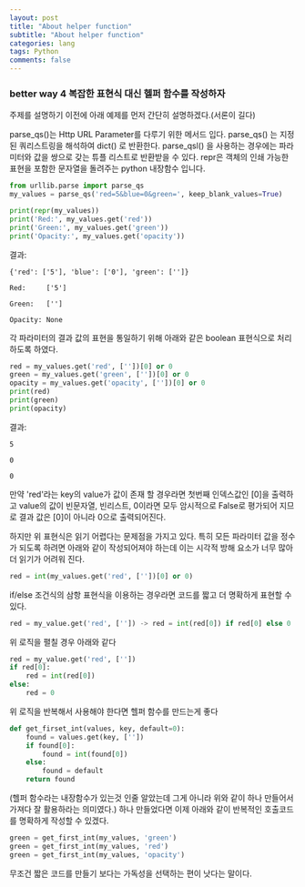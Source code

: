 ```yaml
---
layout: post  
title: "About helper function"  
subtitle: "About helper function"  
categories: lang        
tags: Python    
comments: false  
---
```


### better way 4 복잡한 표현식 대신 헬퍼 함수를 작성하자

주제를 설명하기 이전에 아래 예제를 먼저 간단히 설명하겠다.(서론이 길다)

parse_qs()는 Http URL Parameter를 다루기 위한 메서드 입다.
parse_qs() 는 지정된 쿼리스트링을 해석하여 dict() 로 반환한다.
parse_qsl() 을 사용하는 경우에는 파라미터와 값을 쌍으로 갖는 튜플 리스트로 반환받을 수 있다.
repr은 객체의 인쇄 가능한 표현을 포함한 문자열을 돌려주는 python 내장함수 입니다.

```python
from urllib.parse import parse_qs
my_values = parse_qs('red=5&blue=0&green=', keep_blank_values=True)

print(repr(my_values))
print('Red:', my_values.get('red'))
print('Green:', my_values.get('green'))
print('Opacity:', my_values.get('opacity'))
```

결과:

`{'red': ['5'], 'blue': ['0'], 'green': ['']}`

`Red:     ['5']`

`Green:   ['']`

`Opacity: None`

각 파라미터의 결과 값의 표현을 통일하기 위해 아래와 같은 boolean 표현식으로 처리 하도록 하였다.

```python
red = my_values.get('red', [''])[0] or 0
green = my_values.get('green', [''])[0] or 0
opacity = my_values.get('opacity', [''])[0] or 0
print(red)
print(green)
print(opacity)
```

결과:

`5`

`0`

`0`

만약 'red'라는 key의 value가 값이 존재 할 경우라면 첫번째 인덱스값인 [0]을 출력하고
value의 값이 빈문자열, 빈리스트, 0이라면 모두 암시적으로 False로 평가되어 지므로 결과 값은 [0]이 아니라 0으로 출력되어진다.

하지만 위 표현식은 읽기 어렵다는 문제점을 가지고 있다. 
특히 모든 파라미터 값을 정수가 되도록 하려면 아래와 같이 작성되어져야 하는데 
이는 시각적 방해 요소가 너무 많아 더 읽기가 어려워 진다.

```python
red = int(my_values.get('red', [''])[0] or 0)
```

if/else 조건식의 삼항 표현식을 이용하는 경우라면 코드를 짧고 더 명확하게 표현할 수 있다.

```python
red = my_value.get('red', ['']) -> red = int(red[0]) if red[0] else 0
```

위 로직을 펼칠 경우 아래와 같다

```python
red = my_value.get('red', [''])
if red[0]:
    red = int(red[0])
else:
    red = 0
```

위 로직을 반복해서 사용해야 한다면 헬퍼 함수를 만드는게 좋다

```python
def get_firset_int(values, key, default=0):
    found = values.get(key, [''])
    if found[0]:
        found = int(found[0])
    else:
        found = default
    return found
```

(헬퍼 함수라는 내장함수가 있는것 인줄 알았는데 그게 아니라 위와 같이 하나 만들어서 가져다 잘 활용하라는 의미였다.)
하나 만들었다면 이제 아래와 같이 반복적인 호출코드를 명확하게 작성할 수 있겠다.

```python
green = get_first_int(my_values, 'green')
green = get_first_int(my_values, 'red')
green = get_first_int(my_values, 'opacity')
```

무조건 짧은 코드를 만들기 보다는 가독성을 선택하는 편이 낫다는 말이다.

